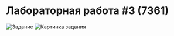 # Лабораторная работа #3 (7361)
![Задание](https://github.com/slamach/web-lab3/blob/main/doc/task.png?raw=true)
![Картинка задания](https://github.com/slamach/web-lab3/blob/main/doc/task_image.png?raw=true)

